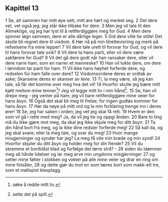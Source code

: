 ## Kapittel 13

1 Se, alt sammen har mitt øye sett, mitt øre hørt og merket seg.
2 Det dere vet, vet også jeg; jeg står ikke tilbake for dere.
3 Men jeg vil tale til den Allmektige, og jeg har lyst til å rettferdiggjøre meg for Gud.
4 Men dere spinner løgn sammen, dere er alle dårlige leger.
5 Gid dere ville tie stille! Det skulle bli regnet dere til visdom.
6 Hør nå på min tilrettevisning og merk på refselsene fra mine lepper!
7 Vil dere tale urett til forsvar for Gud, og vil dere til hans forsvar tale svik?
8 Vil dere ta hans parti, eller vil dere være sakførere for Gud?
9 Vil det gå dere godt når han ransaker dere, eller vil dere narre ham, som en narrer et menneske?
10 Han vil tukte dere, om dere i lønndom tar parti for ham.
11 Vil ikke hans høyhet forferde dere, og redselen for ham falle over dere?
12 Visdomsordene deres er ordtak av aske; Skansene deres er skanser av leire.
13 Ti, la meg være, så jeg kan tale, så får det komme over meg hva det vil!
14 Hvorfor skulle jeg bære mitt kjøtt mellom mine tenner[^1]? Jeg vil legge mitt liv i min hånd[^2].
15 Se, han vil drepe meg - jeg venter på ham; jeg vil bare rettferdiggjøre mine veier for hans åsyn.
16 Også det skal bli meg til frelse; for ingen gudløs kommer for hans åsyn.
17 Hør da nøye på mitt ord og la min forklaring trenge inn i deres ører!
18 Se, jeg har saken i orden; jeg vet jeg skal få rett.
19 Hvem er den som vil gå i rette med meg? Ja, da vil jeg tie og oppgi ånden.
20 Bare to ting må du ikke gjøre mot meg, da skal jeg ikke skjule meg for ditt åsyn:
21 Ta din hånd bort fra meg, og la ikke dine redsler forferde meg!
22 Så kall da, og jeg skal svare; eller la meg tale, og svar du meg!
23 Hvor mange misgjerninger og synder har jeg? La meg få vite min brøde og min synd!
24 Hvorfor skjuler du ditt åsyn og holder meg for din fiende?
25 Vil du skremme et bortblåst blad og forfølge det tørre strå? -
26 siden du idømmer meg så hårde lidelser og lar meg arve min ungdoms misgjerninger
27 og setter mine føtter i stokken og vokter på alle mine veier og drar en ring om mine fotsåler,
28 og dette gjør du mot en som tæres bort som makk-ett tre, som et møllspist klesplagg.

[^1]:  søke å redde mitt liv.
[^2]:  sette det på spill.
